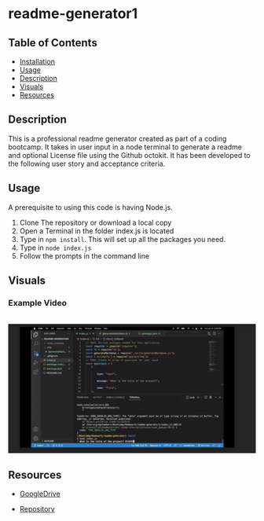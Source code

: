 # readme-generator1

## Table of Contents
- [Installation](#installation)
- [Usage](#usage)
- [Description](#description)
- [Visuals](#visuals)
- [Resources](#resources)

## Description
This is a professional readme generator created as part of a coding bootcamp. It takes in user input in a node terminal to generate a readme and optional License file using the Github octokit.
It has been developed to the following user story and acceptance criteria.

## Usage
A prerequisite to using this code is having Node.js.

1. Clone The repository or download a local copy
2. Open a Terminal in the folder index.js is located
3. Type in  `npm install`. This will set up all the packages you need.
4. Type in `node index.js`
5. Follow the prompts in the command line




## Visuals
### **Example Video**
<br/>
<a href ="https://drive.google.com/file/d/1UMrcxevchQVjAmthBFF2FyWy25q_xI3M/view?usp=sharing"><img src="readme generator.png"></a>
<br>

## Resources
- [GoogleDrive](https://drive.google.com/file/d/1UMrcxevchQVjAmthBFF2FyWy25q_xI3M/view?usp=sharing)

- [Repository](https://github.com/Gcoder9/readme-generator1)